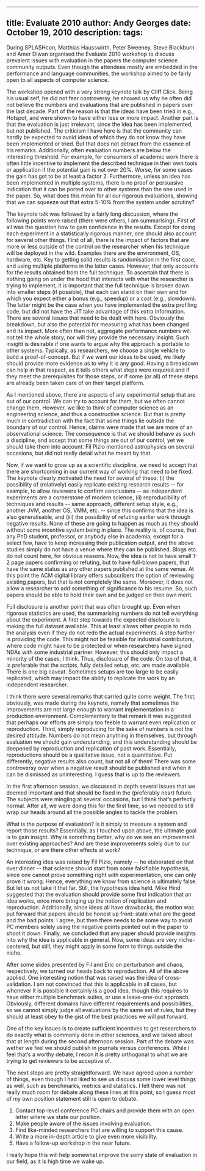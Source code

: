 -----
title:  Evaluate 2010
author: Andy Georges
date: October 19, 2010
description: 
tags: 
-----







During SPLASHcon, Matthias Hausswirth, Peter Sweeney, Steve Blackburn
and Amer Diwan organised the Evaluate 2010 workshop to discuss prevalent
issues with evaluation in the papers the computer science community
outputs. Even though the attendees mostly are embedded in the
performance and language communities, the workshop aimed to be fairly
open to all aspects of computer science.


The workshop opened with a very strong keynote talk by Cliff Click.
Being his usual self, he did not fear controversy, he showed us why he
often did not believe the numbers and evaluations that are published in
papers over the last decade. Part of the reason is that the ideas have
been tried in e.g., Hotspot, and were shown to have either less or more
impact. Another part is that the evaluation is just irrelevant, since
the idea has been implemented, but not published. The criticism I have
here is that the community can hardly be expected to avoid ideas of
which they do not know they have been implemented or tried. But that
does not detract from the essence of his remarks. Additionally, often
evaluation numbers are below the interesting threshold. For example, for
consumers of academic work there is often little incentive to implement
the described technique in their own tools or application if the
potential gain is not over 20%. Worse, for some cases the gain has got
to be at least a factor 2. Furthermore, unless an idea has been
implemented in multiple systems, there is no proof or persuasive
indication that it can be ported over to other systems than the one used
in the paper. So, what does this mean for all our rigorous evaluations,
showing that we can squeeze out that extra 5-10% from the system under
scrutiny?


The keynote talk was followed by a fairly long discussion, where the
following points were raised (there were others, I am summarising).
First of all was the question how to gain confidence in the results.
Except for doing each experiment in a statistically rigorous manner, one
should also account for several other things. First of all, there is the
impact of factors that are more or less outside of the control on the
researcher when his technique will be deployed in the wild. Examples
there are the environment, OS, hardware, etc. Key to getting solid
results is randomisation in the first case, and using multiple platforms
in the latter cases. However, that only accounts for the results
obtained from the full technique. To ascertain that there is nothing
going on under the hood that interacts with what the researcher is
trying to implement, it is important that the full technique is broken
down into smaller steps (if possible), that each can stand on their own
and for which you expect either a bonus (e.g., speedup) or a cost (e.g.,
slowdown). The latter might be the case when you have implemented the
extra profiling code, but did not have the JIT take advantage of this
extra information. There are several issues that need to be dealt with
here. Obviously the breakdown, but also the potential for measuring what
has been changed and its impact. More often than not, aggregate
performance numbers will not tell the whole story, nor will they provide
the necessary insight. Such insight is desirable if one wants to argue
why the approach is portable to other systems. Typically, as
researchers, we choose a single vehicle to build a proof-of-concept. But
if we want our ideas to be used, we likely should provide more evidence
as to why it is any good. Having a breakdown can help in that respect,
as it tells others what steps were required and if they meet the
prerequisites for those steps, or if some (or all) of these steps are
already been taken care of on their target platform.


As I mentioned above, there are aspects of any experimental setup that
are out of our control. We can try to account for them, but we often
cannot change them. However, we like to think of computer science as an
engineering science, and thus a constructive science. But that is pretty
much in contradiction with the fact that some things lie outside the
boundary of our control. Hence, claims were made that we are more of an
observational science. The consequence is that we should behave as such
a discipline, and accept that some things are out of our control, yet we
should take them into account. Fil Pizlo mentioned astrophysics on
several occasions, but did not really detail what he meant by that.


Now, if we want to grow up as a scientific discipline, we need to accept
that there are shortcoming in our current way of working that need to be
fixed. The keynote clearly motivated the need for several of these: (i)
the possibility of (relatively) easily replicate existing research
results -- for example, to allow reviewers to confirm conclusions -- as
independent experiments are a cornerstone of modern science, (ii)
reproducibility of techniques and results -- same approach, different
setup style, e.g., another JVM, another OS, VMM, etc. -- since this
confirms that the idea is also generalisable, and (iii) the possibility
of refuting earlier work through negative results. None of these are
going to happen as much as they should without some incentive system
being in place. The reality is, of course, that any PhD student,
professor, or anybody else in academia, except for a select few, have to
keep increasing their publication output, and the above studies simply
do not have a venue where they can be published. Blogs etc. do not count
here, for obvious reasons. Now, the idea is not to have small 1-2 page
papers confirming or refuting, but to have full-blown papers, that have
the same status as any other papers published at the same venue. At this
point the ACM digital library offers subscribers the option of reviewing
existing papers, but that is not completely the same. Moreover, it does
not allow a researcher to add something of significance to his resume.
So, such papers should be able to hold their own and be judged on their
own merit.


Full disclosure is another point that was often brought up. Even when
rigorous statistics are used, the summarising numbers do not tell
everything about the experiment. A first step towards the expected
disclosure is making the full dataset available. This at least allows
other people to redo the analysis even if they do not redo the actual
experiments. A step further is providing the code. This might not be
feasible for industrial contributors, where code might have to be
protected or when researchers have signed NDAs with some industrial
partner. However, this should only impact a minority of the cases, I
think. Thus, disclosure of the code. On top of that, it is preferable
that the scripts, fully detailed setup, etc. are made available. There
is one big caveat. Sometimes setups are too large to be easily
replicated, which may impact the ability to replicate the work by an
independent researcher.


I think there were several remarks that carried quite some weight. The
first, obviously, was made during the keynote, namely that sometimes the
improvements are not large enough to warrant implementation in a
production environment. Complementary to that remark it was suggested
that perhaps our efforts are simply too feeble to warrant even
replication or reproduction. Third, simply reproducing for the sake of
numbers is not the desired attitude. Numbers do not mean anything in
themselves, but through evaluation we should gain understanding, and
this understanding should be deepened by reproduction and replication of
past work. Essentially, reproductions should be a qualitative issue, not
a quantitative. Put differently, negative results also count, but not
all of them! There was some controversy over when a negative result
should be published and when it can be dismissed as uninteresting. I
guess that is up to the reviewers.


In the first afternoon session, we discussed in depth several issues
that we deemed important and that should be fixed in the (preferably
near) future. The subjects were mingling at several occasions, but I
think that’s perfectly normal. After all, we were doing this for the
first time, so we needed to still wrap our heads around all the possible
angles to tackle the problem.


What is the purpose of evaluation? Is it simply to measure a system and
report those results? Essentially, as I touched upon above, the ultimate
goal is to gain insight. Why is something better, why do we see an
improvement over existing approaches? And are these improvements solely
due to our technique, or are there other effects at work?


An interesting idea was raised by Fil Pizlo, namely -- he elaborated on
that over dinner -- that science should start from some falsifiable
hypothesis, since one cannot prove something right with experimentation,
one can only prove it wrong. Hence, everything we know from science is
ultimately false. But let us not take it that far. Still, the hypothesis
idea held. Mike Hind suggested that the evaluation should provide some
first indication that an idea works, once more bringing up the notion of
replication and reproduction. Additionally, since ideas all have
drawbacks, the motion was put forward that papers should be honest up
front: state what are the good and the bad points. I agree, but then
there needs to be some way to avoid PC members solely using the negative
points pointed out in the paper to shoot it down. Finally, we concluded
that any paper should provide insights into why the idea is applicable
in general. Now, some ideas are very niche-centered, but still, they
might apply in some form to things outside the niche.


After some slides presented by Fil and Eric on perturbation and chaos,
respectively, we turned our heads back to reproduction. All of the above
applied. One interesting notion that was raised was the idea of
cross-validation. I am not convinced that this is applicable in all
cases, but whenever it is possible it certainly is a good idea, though
this requires to have either multiple benchmark suites, or use a
leave-one-out approach. Obviously, different domains have different
requirements and possibilities, so we cannot simply judge all
evaluations by the same set of rules, but they should at least obey to
the gist of the best practices we will put forward.


One of the key issues is to create sufficient incentives to get
researchers to do exactly what is commonly done in other sciences, and
we talked about that at length during the second afternoon session. Part
of the debate was wether we feel we should publish in journals versus
conferences. While I feel that’s a worthy debate, I recon it is pretty
orthogonal to what we are trying to get reviewers to be acceptive of.


The next steps are pretty straightforward. We have agreed upon a number
of things, even though I had liked to see us discuss some lower level
things as well, such as benchmarks, metrics and statistics. I felt there
was not really much room for debate along these lines at this point, so
I guess most of my own position statement still is open to debate.


1.  Contact top-level conference PC chairs and provide them with an open
letter where we state our position.
2.  Make people aware of the issues involving evaluation.
3.  Find like-minded researchers that are willing to support this cause.
4.  Write a more in-depth article to give even more visibility.
5.  Have a follow-up workshop in the near future.


I really hope this will help somewhat improve the sorry state of
evaluation in our field, as it is high time we wake up.




